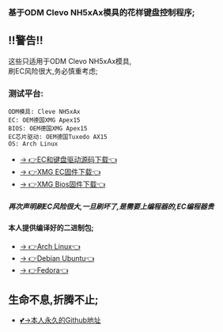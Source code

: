 ### 基于ODM Clevo NH5xAx模具的花样键盘控制程序;

## !!警告!!
这些只适用于ODM Clevo NH5xAx模具,  
刷EC风险很大,务必慎重考虑;

### 测试平台:
```
ODM模具: Cleve NH5xAx
EC: OEM德国XMG Apex15
BIOS: OEM德国XMG Apex15
EC芯片驱动: OEM德国Tuxedo AX15
OS: Arch Linux
```

- [→ 👉EC和键盘驱动源码下载👈](https://github.com/tuxedocomputers/tuxedo-keyboard)
- [→ 👉XMG EC固件下载👈](https://github.com/tuxedocomputers/tuxedo-keyboard)
- [→ 👉XMG Bios固件下载👈](https://github.com/tuxedocomputers/tuxedo-keyboard)

##### 再次声明刷EC风险很大,一旦刷坏了,是需要上编程器的,EC编程器***贵***

#### 本人提供编译好的二进制包;
- [→ 👉Arch Linux👈](https://github.com/tuxedocomputers/tuxedo-keyboard)
- [→ 👉Debian Ubuntu👈](https://github.com/tuxedocomputers/tuxedo-keyboard)
- [→ 👉Fedora👈](https://github.com/tuxedocomputers/tuxedo-keyboard)


## 生命不息,折腾不止;
- [💕->本人永久的Github地址](https://github.com/wo2ni)
